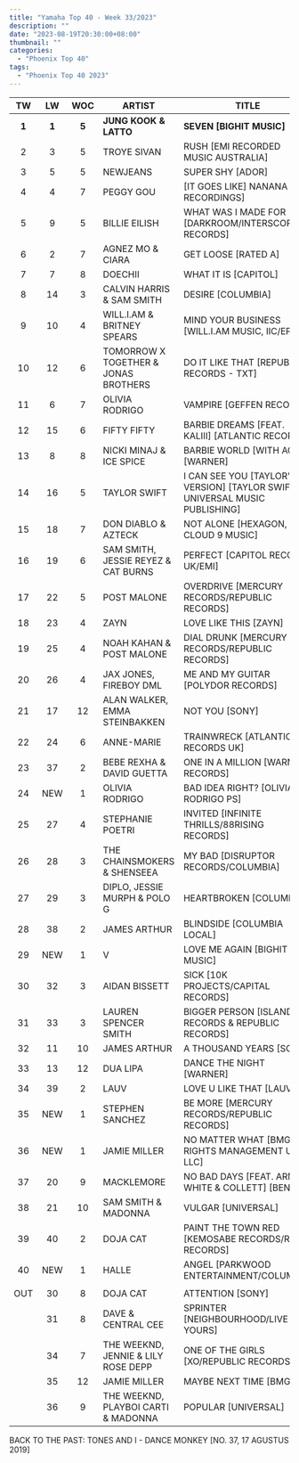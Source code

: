 ```yaml
---
title: "Yamaha Top 40 - Week 33/2023"
description: ""
date: "2023-08-19T20:30:00+08:00"
thumbnail: ""
categories:
  - "Phoenix Top 40"
tags:
  - "Phoenix Top 40 2023"
---
```

<!--more-->
|TW|LW|WOC|ARTIST|TITLE|PEAK|
|:---:|:---:|:---:|---|---|:---:|
|**1**|**1**|**5**|**JUNG KOOK & LATTO**|**SEVEN [BIGHIT MUSIC]**|**1**|
|2|3|5|TROYE SIVAN|RUSH [EMI RECORDED MUSIC AUSTRALIA]|2|
|3|5|5|NEWJEANS|SUPER SHY [ADOR]|3|
|4|4|7|PEGGY GOU|[IT GOES LIKE] NANANA [XL RECORDINGS]|1|
|5|9|5|BILLIE EILISH|WHAT WAS I MADE FOR [DARKROOM/INTERSCOPE RECORDS]|5|
|6|2|7|AGNEZ MO & CIARA|GET LOOSE [RATED A]|2|
|7|7|8|DOECHII|WHAT IT IS [CAPITOL]|7|
|8|14|3|CALVIN HARRIS & SAM SMITH|DESIRE [COLUMBIA]|8|
|9|10|4|WILL.I.AM & BRITNEY SPEARS|MIND YOUR BUSINESS [WILL.I.AM MUSIC, IIC/EPIC]|9|
|10|12|6|TOMORROW X TOGETHER & JONAS BROTHERS|DO IT LIKE THAT [REPUBLIC RECORDS - TXT]|10|
|11|6|7|OLIVIA RODRIGO|VAMPIRE [GEFFEN RECORDS]|4|
|12|15|6|FIFTY FIFTY|BARBIE DREAMS [FEAT. KALIII] [ATLANTIC RECORDS]|12|
|13|8|8|NICKI MINAJ & ICE SPICE|BARBIE WORLD [WITH AQUA] [WARNER]|8|
|14|16|5|TAYLOR SWIFT|I CAN SEE YOU [TAYLOR'S VERSION] [TAYLOR SWIFT, UNIVERSAL MUSIC PUBLISHING]|14|
|15|18|7|DON DIABLO & AZTECK|NOT ALONE [HEXAGON, CLOUD 9 MUSIC]|15|
|16|19|6|SAM SMITH, JESSIE REYEZ & CAT BURNS|PERFECT [CAPITOL RECORDS UK/EMI]|16|
|17|22|5|POST MALONE|OVERDRIVE [MERCURY RECORDS/REPUBLIC RECORDS]|17|
|18|23|4|ZAYN|LOVE LIKE THIS [ZAYN]|18|
|19|25|4|NOAH KAHAN & POST MALONE|DIAL DRUNK [MERCURY RECORDS/REPUBLIC RECORDS]|19|
|20|26|4|JAX JONES, FIREBOY DML|ME AND MY GUITAR [POLYDOR RECORDS]|20|
|21|17|12|ALAN WALKER, EMMA STEINBAKKEN|NOT YOU [SONY]|1|
|22|24|6|ANNE-MARIE|TRAINWRECK [ATLANTIC RECORDS UK]|22|
|23|37|2|BEBE REXHA & DAVID GUETTA|ONE IN A MILLION [WARNER RECORDS]|23|
|24|NEW|1|OLIVIA RODRIGO|BAD IDEA RIGHT? [OLIVIA RODRIGO PS]|24|
|25|27|4|STEPHANIE POETRI|INVITED [INFINITE THRILLS/88RISING RECORDS]|25|
|26|28|3|THE CHAINSMOKERS & SHENSEEA|MY BAD [DISRUPTOR RECORDS/COLUMBIA]|26|
|27|29|3|DIPLO, JESSIE MURPH & POLO G|HEARTBROKEN [COLUMBIA]|27|
|28|38|2|JAMES ARTHUR|BLINDSIDE [COLUMBIA LOCAL]|28|
|29|NEW|1|V|LOVE ME AGAIN [BIGHIT MUSIC]|29|
|30|32|3|AIDAN BISSETT|SICK [10K PROJECTS/CAPITAL RECORDS]|30|
|31|33|3|LAUREN SPENCER SMITH|BIGGER PERSON [ISLAND RECORDS & REPUBLIC RECORDS]|31|
|32|11|10|JAMES ARTHUR|A THOUSAND YEARS [SONY]|3|
|33|13|12|DUA LIPA|DANCE THE NIGHT [WARNER]|4|
|34|39|2|LAUV|LOVE U LIKE THAT [LAUV]|34|
|35|NEW|1|STEPHEN SANCHEZ|BE MORE [MERCURY RECORDS/REPUBLIC RECORDS]|35|
|36|NEW|1|JAMIE MILLER|NO MATTER WHAT [BMG RIGHTS MANAGEMENT US LLC]|36|
|37|20|9|MACKLEMORE|NO BAD DAYS [FEAT. ARMANI WHITE & COLLETT] [BENDO]|15|
|38|21|10|SAM SMITH & MADONNA|VULGAR [UNIVERSAL]|1|
|39|40|2|DOJA CAT|PAINT THE TOWN RED [KEMOSABE RECORDS/RCA RECORDS]|39|
|40|NEW|1|HALLE|ANGEL [PARKWOOD ENTERTAINMENT/COLUMBIA]|40|
|||||||
|OUT|30|8|DOJA CAT|ATTENTION [SONY]|20|
||31|8|DAVE & CENTRAL CEE|SPRINTER [NEIGHBOURHOOD/LIVE YOURS]|21
||34|7|THE WEEKND, JENNIE & LILY ROSE DEPP|ONE OF THE GIRLS [XO/REPUBLIC RECORDS]|24|
||35|12|JAMIE MILLER|MAYBE NEXT TIME [BMG]|8|
||36|9|THE WEEKND, PLAYBOI CARTI & MADONNA|POPULAR [UNIVERSAL]|17|
BACK TO THE PAST: TONES AND I - DANCE MONKEY [NO. 37, 17 AGUSTUS 2019]